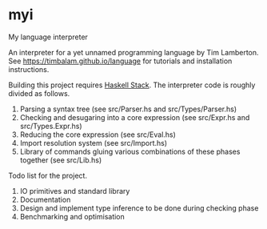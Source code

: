 # myi
My language interpreter

An interpreter for a yet unnamed programming language by Tim Lamberton. See https://timbalam.github.io/language for tutorials and installation instructions.

Building this project requires [Haskell Stack](https://docs.haskellstack.org/en/stable/). The interpreter code is roughly divided as follows.
1. Parsing a syntax tree (see src/Parser.hs and src/Types/Parser.hs)
2. Checking and desugaring into a core expression (see src/Expr.hs and src/Types.Expr.hs)
3. Reducing the core expression (see src/Eval.hs)
4. Import resolution system (see src/Import.hs)
5. Library of commands gluing various combinations of these phases together (see src/Lib.hs)

Todo list for the project.
1. IO primitives and standard library
2. Documentation
3. Design and implement type inference to be done during checking phase
4. Benchmarking and optimisation
